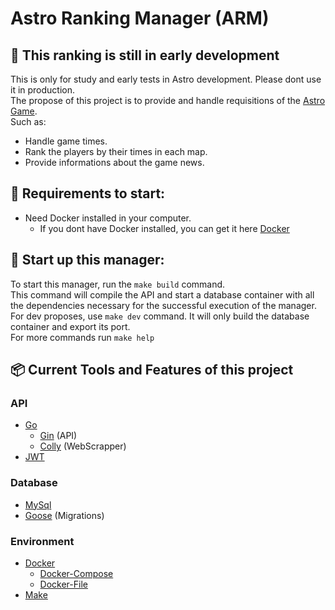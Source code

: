 # Astro Ranking Manager (ARM)

## 🚧 This ranking is still in early development

This is only for study and early tests in Astro development. Please dont use it in production.<br />
The propose of this project is to provide and handle requisitions of the [Astro Game](https://rgnwld.itch.io/astro).<br />Such as:
- Handle game times.
- Rank the players by their times in each map.
- Provide informations about the game news.

## 🚧 Requirements to start:

- Need Docker installed in your computer.
  - If you dont have Docker installed, you can get it here [Docker](https://www.docker.com/products/docker-desktop/)

## 🚧 Start up this manager:

To start this manager, run the `make build` command.<br />
This command will compile the API and start a database container with all the dependencies necessary for the successful execution of the manager.<br />
For dev proposes, use `make dev` command. It will only build the database container and export its port.<br />
For more commands run `make help`

## 📦 Current Tools and Features of this project
  ### API
  - [Go](https://go.dev/)
    - [Gin](https://github.com/gin-gonic/gin) (API)
    - [Colly](https://github.com/gocolly/colly) (WebScrapper) 
  - [JWT](https://jwt.io/)

  ### Database
  - [MySql](https://www.mysql.com/)
  - [Goose](https://github.com/pressly/goose) (Migrations)

  ### Environment
  - [Docker](https://www.docker.com/)
    - [Docker-Compose](https://docs.docker.com/compose/)
    - [Docker-File](https://docs.docker.com/engine/reference/builder/)
  - [Make](https://makefiletutorial.com/)